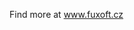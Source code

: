 Find more at www.fuxoft.cz

<!---
fuxoft/fuxoft is a ✨ special ✨ repository because its `README.md` (this file) appears on your GitHub profile.
You can click the Preview link to take a look at your changes.
--->
